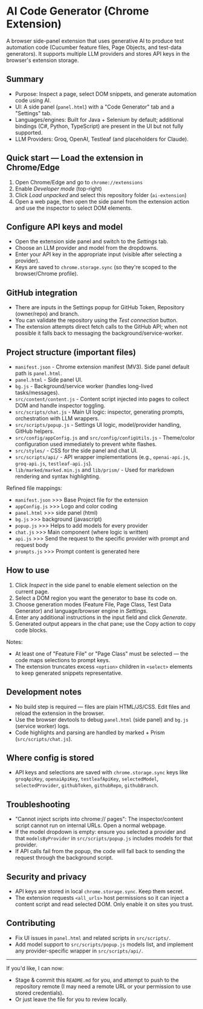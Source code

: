 # AI Code Generator (Chrome Extension)

A browser side-panel extension that uses generative AI to produce test automation code (Cucumber feature files, Page Objects, and test-data generators). It supports multiple LLM providers and stores API keys in the browser's extension storage.

## Summary

- Purpose: Inspect a page, select DOM snippets, and generate automation code using AI.
- UI: A side panel (`panel.html`) with a "Code Generator" tab and a "Settings" tab.
- Languages/engines: Built for Java + Selenium by default; additional bindings (C#, Python, TypeScript) are present in the UI but not fully supported.
- LLM Providers: Groq, OpenAI, Testleaf (and placeholders for Claude).

## Quick start — Load the extension in Chrome/Edge

1. Open Chrome/Edge and go to `chrome://extensions`
2. Enable *Developer mode* (top-right)
3. Click *Load unpacked* and select this repository folder (`ai-extension`)
4. Open a web page, then open the side panel from the extension action and use the inspector to select DOM elements.

## Configure API keys and model

- Open the extension side panel and switch to the *Settings* tab.
- Choose an LLM provider and model from the dropdowns.
- Enter your API key in the appropriate input (visible after selecting a provider).
- Keys are saved to `chrome.storage.sync` (so they're scoped to the browser/Chrome profile).

## GitHub integration

- There are inputs in the Settings popup for GitHub Token, Repository (owner/repo) and branch.
- You can validate the repository using the *Test connection* button.
- The extension attempts direct fetch calls to the GitHub API; when not possible it falls back to messaging the background/service-worker.

## Project structure (important files)

- `manifest.json` - Chrome extension manifest (MV3). Side panel default path is `panel.html`.
- `panel.html` - Side panel UI.
- `bg.js` - Background/service worker (handles long-lived tasks/messages).
- `src/content/content.js` - Content script injected into pages to collect DOM and handle inspector toggling.
- `src/scripts/chat.js` - Main UI logic: inspector, generating prompts, orchestration with LLM wrappers.
- `src/scripts/popup.js` - Settings UI logic, model/provider handling, GitHub helpers.
- `src/config/appConfig.js` and `src/config/configUtils.js` - Theme/color configuration used immediately to prevent white flashes.
- `src/styles/` - CSS for the side panel and chat UI.
- `src/scripts/api/` - API wrapper implementations (e.g., `openai-api.js`, `groq-api.js`, `testleaf-api.js`).
- `lib/marked/marked.min.js` and `lib/prism/` - Used for markdown rendering and syntax highlighting.

Refined file mappings:

 - `manifest.json`       >>>     Base Project file for the extension
 - `appConfig.js`        >>>     Logo and color coding
 - `panel.html`          >>>     side panel (html)
 - `bg.js`               >>>     background (javascript)
 - `popup.js`            >>>     Helps to add models for every provider
 - `chat.js`             >>>     Main component (where logic is written)
 - `api.js`              >>>     Send the request to the specific provider with prompt and request body
 - `prompts.js`          >>>     Prompt content is generated here

## How to use

1. Click *Inspect* in the side panel to enable element selection on the current page.
2. Select a DOM region you want the generator to base its code on.
3. Choose generation modes (Feature File, Page Class, Test Data Generator) and language/browser engine in *Settings*.
4. Enter any additional instructions in the input field and click *Generate*.
5. Generated output appears in the chat pane; use the Copy action to copy code blocks.

Notes:
- At least one of "Feature File" or "Page Class" must be selected — the code maps selections to prompt keys.
- The extension truncates excess `<option>` children in `<select>` elements to keep generated snippets representative.

## Development notes

- No build step is required — files are plain HTML/JS/CSS. Edit files and reload the extension in the browser.
- Use the browser devtools to debug `panel.html` (side panel) and `bg.js` (service worker) logs.
- Code highlights and parsing are handled by marked + Prism (`src/scripts/chat.js`).

## Where config is stored

- API keys and selections are saved with `chrome.storage.sync` keys like `groqApiKey`, `openaiApiKey`, `testleafApiKey`, `selectedModel`, `selectedProvider`, `githubToken`, `githubRepo`, `githubBranch`.

## Troubleshooting

- "Cannot inject scripts into chrome:// pages": The inspector/content script cannot run on internal URLs. Open a normal webpage.
- If the model dropdown is empty: ensure you selected a provider and that `modelsByProvider` in `src/scripts/popup.js` includes models for that provider.
- If API calls fail from the popup, the code will fall back to sending the request through the background script.

## Security and privacy

- API keys are stored in local `chrome.storage.sync`. Keep them secret.
- The extension requests `<all_urls>` host permissions so it can inject a content script and read selected DOM. Only enable it on sites you trust.

## Contributing

- Fix UI issues in `panel.html` and related scripts in `src/scripts/`.
- Add model support to `src/scripts/popup.js` models list, and implement any provider-specific wrapper in `src/scripts/api/`.

---

If you'd like, I can now:
- Stage & commit this `README.md` for you, and attempt to push to the repository remote (I may need a remote URL or your permission to use stored credentials).
- Or just leave the file for you to review locally.
